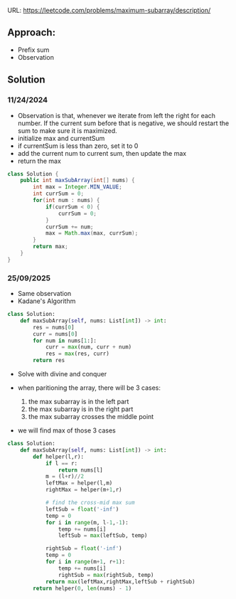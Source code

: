 URL: https://leetcode.com/problems/maximum-subarray/description/

## Approach:
- Prefix sum
- Observation

## Solution
### 11/24/2024
- Observation is that, whenever we iterate from left the right for each number. If the current sum before that is negative, we should restart the sum to make sure it is maximized.
- initialize max and currentSum
- if currentSum is less than zero, set it to 0
- add the current num to current sum, then update the max
- return the max

```java
class Solution {
    public int maxSubArray(int[] nums) {
        int max = Integer.MIN_VALUE;
        int currSum = 0;
        for(int num : nums) {
            if(currSum < 0) {
                currSum = 0;
            }
            currSum += num;
            max = Math.max(max, currSum);
        }
        return max;
    }
}
```


### 25/09/2025
- Same observation
- Kadane's Algorithm

```python
class Solution:
    def maxSubArray(self, nums: List[int]) -> int:
        res = nums[0]
        curr = nums[0]
        for num in nums[1:]:
            curr = max(num, curr + num)
            res = max(res, curr)
        return res
```

- Solve with divine and conquer
- when paritioning the array, there will be 3 cases:
    1. the max subarray is in the left part
    2. the max subarray is in the right part
    3. the max subarray crosses the middle point

- we will find max of those 3 cases

```python
class Solution:
    def maxSubArray(self, nums: List[int]) -> int:
        def helper(l,r):
            if l == r:
                return nums[l]
            m = (l+r)//2
            leftMax = helper(l,m)
            rightMax = helper(m+1,r)

            # find the cross-mid max sum
            leftSub = float('-inf')
            temp = 0
            for i in range(m, l-1,-1):
                temp += nums[i]
                leftSub = max(leftSub, temp)

            rightSub = float('-inf')
            temp = 0
            for i in range(m+1, r+1):
                temp += nums[i]
                rightSub = max(rightSub, temp)
            return max(leftMax,rightMax,leftSub + rightSub)
        return helper(0, len(nums) - 1)
```




